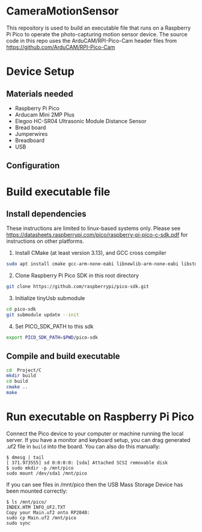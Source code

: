 # CameraMotionSensor 
This repository is used to build an executable file that runs on a Raspberry Pi Pico to operate the photo-capturing motion sensor device. The source code in this repo uses the ArduCAM/RPI-Pico-Cam header files from https://github.com/ArduCAM/RPI-Pico-Cam

# Device Setup
## Materials needed
- Raspberry Pi Pico
- Arducam Mini 2MP Plus
- Elegoo HC-SR04 Ultrasonic Module Distance Sensor
- Bread board 
- Jumperwires 
- Breadboard
- USB
## Configuration

# Build executable file
## Install dependencies 
These instructions are limited to linux-based systems only. Please see https://datasheets.raspberrypi.com/pico/raspberry-pi-pico-c-sdk.pdf for instructions on other platforms. 

1. Install CMake (at least version 3.13), and GCC cross compiler
```bash
sudo apt install cmake gcc-arm-none-eabi libnewlib-arm-none-eabi libstdc++-arm-none-eabi-newlib
```

2. Clone Raspberry Pi Pico SDK in this root directory
```bash
git clone https://github.com/raspberrypi/pico-sdk.git
```

3. Initialize tinyUsb submodule
```bash
cd pico-sdk
git submodule update --init
```

4. Set PICO_SDK_PATH to this sdk
```bash
export PICO_SDK_PATH=$PWD/pico-sdk
```
## Compile and build executable

```bash
cd  Project/C
mkdir build
cd build
cmake ..
make 
```
# Run executable on Raspberry Pi Pico
Connect the Pico device to your computer or machine running the local server. If you have a monitor and keyboard setup, you can drag generated .uf2 file in ```build``` into the board. You can also do this manually:
```
$ dmesg | tail
[ 371.973555] sd 0:0:0:0: [sda] Attached SCSI removable disk
$ sudo mkdir -p /mnt/pico
sudo mount /dev/sda1 /mnt/pico
```

If you can see files in /mnt/pico then the USB Mass Storage Device has been mounted correctly:

```
$ ls /mnt/pico/
INDEX.HTM INFO_UF2.TXT
Copy your Main.uf2 onto RP2040:
sudo cp Main.uf2 /mnt/pico
sudo sync
```
